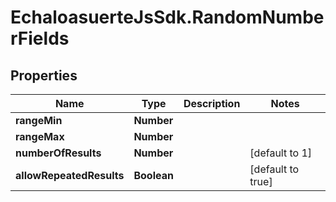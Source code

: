 # EchaloasuerteJsSdk.RandomNumberFields

## Properties

Name | Type | Description | Notes
------------ | ------------- | ------------- | -------------
**rangeMin** | **Number** |  | 
**rangeMax** | **Number** |  | 
**numberOfResults** | **Number** |  | [default to 1]
**allowRepeatedResults** | **Boolean** |  | [default to true]


